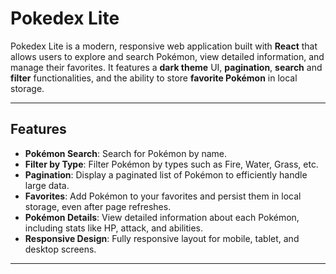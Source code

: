 # Pokedex Lite

Pokedex Lite is a modern, responsive web application built with **React** that allows users to explore and search Pokémon, view detailed information, and manage their favorites. It features a **dark theme** UI, **pagination**, **search** and **filter** functionalities, and the ability to store **favorite Pokémon** in local storage.

---

## Features

- **Pokémon Search**: Search for Pokémon by name.
- **Filter by Type**: Filter Pokémon by types such as Fire, Water, Grass, etc.
- **Pagination**: Display a paginated list of Pokémon to efficiently handle large data.
- **Favorites**: Add Pokémon to your favorites and persist them in local storage, even after page refreshes.
- **Pokémon Details**: View detailed information about each Pokémon, including stats like HP, attack, and abilities.
- **Responsive Design**: Fully responsive layout for mobile, tablet, and desktop screens.

---
